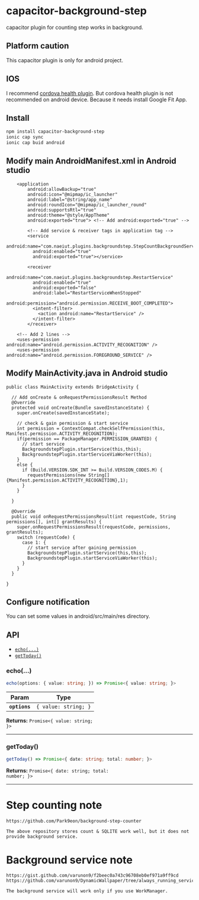 # capacitor-background-step

capacitor plugin for counting step works in background.

## Platform caution

This capacitor plugin is only for android project.

## IOS

I recommend [cordova health plugin](https://github.com/dariosalvi78/cordova-plugin-health). 
But cordova health plugin is not recommended on android device. Because it needs install Google Fit App.

## Install

```bash
npm install capacitor-background-step
ionic cap sync
ionic cap buid android

```

## Modify main AndroidManifest.xml in Android studio
```
    <application
        android:allowBackup="true"
        android:icon="@mipmap/ic_launcher"
        android:label="@string/app_name"
        android:roundIcon="@mipmap/ic_launcher_round"
        android:supportsRtl="true"
        android:theme="@style/AppTheme"
        android:exported="true"> <!-- Add android:exported="true" -->
```
```
        <!-- Add service & receiver tags in application tag -->
        <service
          android:name="com.naeiut.plugins.backgroundstep.StepCountBackgroundService"
          android:enabled="true"
          android:exported="true"></service>

        <receiver
          android:name="com.naeiut.plugins.backgroundstep.RestartService"
          android:enabled="true"
          android:exported="false"
          android:label="RestartServiceWhenStopped"
          android:permission="android.permission.RECEIVE_BOOT_COMPLETED">
          <intent-filter>
            <action android:name="RestartService" />
          </intent-filter>
        </receiver>
```
```
    <!-- Add 2 lines -->
    <uses-permission android:name="android.permission.ACTIVITY_RECOGNITION" />
    <uses-permission android:name="android.permission.FOREGROUND_SERVICE" />
```

## Modify MainActivity.java in Android studio
```
public class MainActivity extends BridgeActivity {

  // Add onCreate & onRequestPermissionsResult Method
  @Override
  protected void onCreate(Bundle savedInstanceState) {
    super.onCreate(savedInstanceState);

    // check & gain permission & start service
    int permission = ContextCompat.checkSelfPermission(this, Manifest.permission.ACTIVITY_RECOGNITION);
    if(permission == PackageManager.PERMISSION_GRANTED) {
      // start service
      BackgroundstepPlugin.startService(this,this);
      BackgroundstepPlugin.startServiceViaWorker(this);
    }
    else {
      if (Build.VERSION.SDK_INT >= Build.VERSION_CODES.M) {
        requestPermissions(new String[]{Manifest.permission.ACTIVITY_RECOGNITION},1);
      }
    }

  }

  @Override
  public void onRequestPermissionsResult(int requestCode, String permissions[], int[] grantResults) {
    super.onRequestPermissionsResult(requestCode, permissions, grantResults);
    switch (requestCode) {
      case 1: {
        // start service after gaining permission
        BackgroundstepPlugin.startService(this,this);
        BackgroundstepPlugin.startServiceViaWorker(this);
      }
    }
  }

}
```

## Configure notification

You can set some values in android/src/main/res directory.

## API

<docgen-index>

* [`echo(...)`](#echo)
* [`getToday()`](#gettoday)

</docgen-index>

<docgen-api>
<!--Update the source file JSDoc comments and rerun docgen to update the docs below-->

### echo(...)

```typescript
echo(options: { value: string; }) => Promise<{ value: string; }>
```

| Param         | Type                            |
| ------------- | ------------------------------- |
| **`options`** | <code>{ value: string; }</code> |

**Returns:** <code>Promise&lt;{ value: string; }&gt;</code>

--------------------


### getToday()

```typescript
getToday() => Promise<{ date: string; total: number; }>
```

**Returns:** <code>Promise&lt;{ date: string; total: number; }&gt;</code>

--------------------

</docgen-api>


# Step counting note
```
https://github.com/Park9eon/background-step-counter

The above repository stores count & SQLITE work well, but it does not provide background service.

```

# Background service note
```
https://gist.github.com/varunon9/f2beec0a743c96708eb0ef971a9ff9cd
https://github.com/varunon9/DynamicWallpaper/tree/always_running_service

The background service will work only if you use WorkManager.
```